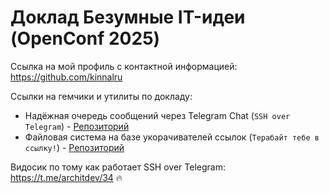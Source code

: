 

# Доклад Безумные IT-идеи (OpenConf 2025)

Ссылка на мой профиль с контактной информацией: https://github.com/kinnalru


Ссылки на гемчики и утилиты по докладу:

* Надёжная очередь сообщений через Telegram Chat (`SSH over Telegram`) - [Репозиторий](https://github.com/kinnalru/tg_mq?utm_source=github&utm_medium=post&utm_campaign=oc2025)
* Файловая система на базе укорачивателей ссылок (`Терабайт тебе в ссылку!`) - [Репозиторий](https://github.com/kinnalru/fuse_link_fs?utm_source=github&utm_medium=post&utm_campaign=oc2025)


Видосик по тому как работает SSH over Telegram: https://t.me/architdev/34 🔥


